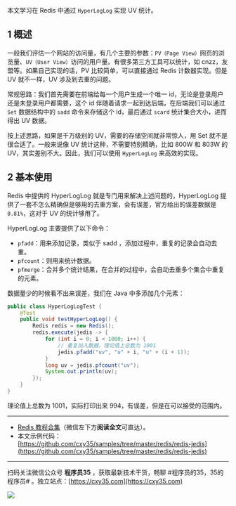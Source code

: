 本文学习在 Redis 中通过 `HyperLogLog` 实现 UV 统计。
<!-- more -->

## 1 概述

一般我们评估一个网站的访问量，有几个主要的参数：`PV（Page View）`网页的浏览量、`UV（User View）`访问的用户量。有很多第三方工具可以统计，如 cnzz，友盟等。如果自己实现的话，PV 比较简单，可以直接通过 Redis 计数器实现。但是 UV 就不一样，UV 涉及到去重的问题。

常规思路：我们首先需要在前端给每一个用户生成一个唯一 id，无论是登录用户还是未登录用户都需要，这个 id 伴随着请求一起到达后端，在后端我们可以通过 `Set` 数据结构中的 `sadd` 命令来存储这个 id，最后通过 `scard` 统计集合大小，进而得出 UV 数据。

按上述思路，如果是千万级别的 UV，需要的存储空间就非常惊人，用 Set 就不是很合适了。一般来说像 UV 统计这种，不需要特别精确，比如 800W 和 803W 的 UV，其实差别不大。因此，我们可以使用 `HyperLogLog` 来高效的实现。

## 2 基本使用

Redis 中提供的 HyperLogLog 就是专门用来解决上述问题的，HyperLogLog 提供了一套不怎么精确但是够用的去重方案，会有误差，官方给出的误差数据是 `0.81%`，这对于 UV 的统计够用了。

HyperLogLog 主要提供了以下命令：

- `pfadd`：用来添加记录，类似于 sadd ，添加过程中，重复的记录会自动去重。
- `pfcount`：则用来统计数据。
- `pfmerge`：合并多个统计结果，在合并的过程中，会自动去重多个集合中重复的元素。

数据量少的时候看不出来误差，我们在 Java 中多添加几个元素： 

```java
public class HyperLogLogTest {
    @Test
    public void testHyperLogLog() {
        Redis redis = new Redis();
        redis.execute(jedis -> {
            for (int i = 0; i < 1000; i++) {
                // 重复加入数据，理论值上总数为 1001
                jedis.pfadd("uv", "u" + i, "u" + (i + 1));
            }
            long uv = jedis.pfcount("uv");
            System.out.println(uv);
        });
    }
}
```

理论值上总数为 1001，实际打印出来 994，有误差，但是在可以接受的范围内。

---

- [Redis 教程合集](https://mp.weixin.qq.com/s/iivXrj1cfTiPy89ueE_53Q)（微信左下方**阅读全文**可直达）。
- 本文示例代码：[https://github.com/cxy35/samples/tree/master/redis/redis-jedis](https://github.com/cxy35/samples/tree/master/redis/redis-jedis)


---

扫码关注微信公众号 **程序员35** ，获取最新技术干货，畅聊 #程序员的35，35的程序员# 。独立站点：[https://cxy35.com](https://cxy35.com)

![](https://oscimg.oschina.net/oscnet/up-285838b9c516db5bb1ba760f292f2346078.JPEG)